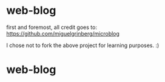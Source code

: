 # web-blog
first and foremost, all credit goes to: https://github.com/miguelgrinberg/microblog

I chose not to fork the above project for learning purposes. :)
# web-blog

